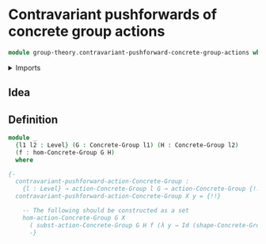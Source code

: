 # Contravariant pushforwards of concrete group actions

```agda
module group-theory.contravariant-pushforward-concrete-group-actions where
```

<details><summary>Imports</summary>

```agda
open import foundation.universe-levels

open import group-theory.concrete-groups
open import group-theory.homomorphisms-concrete-groups
```

</details>

## Idea

## Definition

```agda
module _
  {l1 l2 : Level} (G : Concrete-Group l1) (H : Concrete-Group l2)
  (f : hom-Concrete-Group G H)
  where

{-
  contravariant-pushforward-action-Concrete-Group :
    {l : Level} → action-Concrete-Group l G → action-Concrete-Group {!!} H
  contravariant-pushforward-action-Concrete-Group X y = {!!}

    -- The following should be constructed as a set
    hom-action-Concrete-Group G X
      ( subst-action-Concrete-Group G H f (λ y → Id (shape-Concrete-Group H) y))
      -}
```
